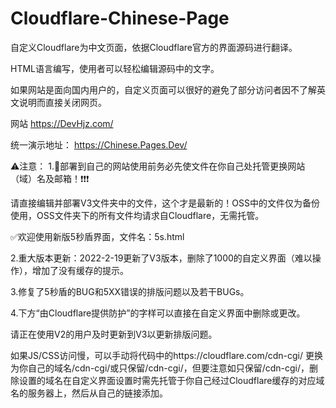 # Cloudflare-Chinese-Page

自定义Cloudflare为中文页面，依据Cloudflare官方的界面源码进行翻译。

HTML语言编写，使用者可以轻松编辑源码中的文字。

如果网站是面向国内用户的，自定义页面可以很好的避免了部分访问者因不了解英文说明而直接关闭网页。 

网站 <https://DevHjz.com/> 

统一演示地址：
https://Chinese.Pages.Dev/

⚠注意：
1.🛑部署到自己的网站使用前务必先使文件在你自己处托管更换网站（域）名及邮箱！❗❗❗ 

请直接编辑并部署V3文件夹中的文件，这个才是最新的！OSS中的文件仅为备份使用，OSS文件夹下的所有文件均请求自Cloudflare，无需托管。

✅欢迎使用新版5秒盾界面，文件名：5s.html

2.重大版本更新：2022-2-19更新了V3版本，删除了1000的自定义界面（难以操作），增加了没有缓存的提示。

3.修复了5秒盾的BUG和5XX错误的排版问题以及若干BUGs。

4.下方“由Cloudflare提供防护”的字样可以直接在自定义界面中删除或更改。

请正在使用V2的用户及时更新到V3以更新排版问题。

如果JS/CSS访问慢，可以手动将代码中的https://cloudflare.com/cdn-cgi/ 更换为你自己的域名/cdn-cgi/或只保留/cdn-cgi/，但要注意如只保留/cdn-cgi/，删除设置的域名在自定义界面设置时需先托管于你自己经过Cloudflare缓存的对应域名的服务器上，然后从自己的链接添加。

